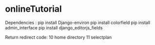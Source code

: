# onlineTutorial

Dependencies :
    pip install Django-environ
    pip install colorfield
    pip install admin_interface
    pip install django_editorjs_fields


Return redirect code:
    10 home directory
    11 selectplan